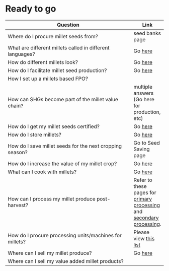 # Ready to go

<table><thead><tr><th width="572.5">Question</th><th>Link</th></tr></thead><tbody><tr><td>Where do I procure millet seeds from?</td><td>seed banks page</td></tr><tr><td>What are different millets called in different languages?</td><td>Go <a href="https://bioregional-playbooks.gitbook.io/millets/millets/millets-vernacular-names-and-images">here</a></td></tr><tr><td>How do different millets look?</td><td>Go <a href="https://bioregional-playbooks.gitbook.io/millets/millets/millets-vernacular-names-and-images">here</a></td></tr><tr><td>How do I facilitate millet seed production?</td><td>Go <a href="https://bioregional-playbooks.gitbook.io/millets/index/value-chain/seed-production">here</a></td></tr><tr><td>How I set up a millets based FPO?</td><td></td></tr><tr><td>How can SHGs become part of the millet value chain?</td><td>multiple answers (Go here for production, etc)</td></tr><tr><td>How do I get my millet seeds certified?</td><td>Go <a href="https://bioregional-playbooks.gitbook.io/millets/index/value-chain/seed-certification">here</a></td></tr><tr><td>How do I store millets?</td><td>Go <a href="https://bioregional-playbooks.gitbook.io/millets/index/value-chain/storage">here</a></td></tr><tr><td>How do I save millet seeds for the next cropping season?</td><td>Go to Seed Saving page</td></tr><tr><td>How do I increase the value of my millet crop?</td><td>Go <a href="https://bioregional-playbooks.gitbook.io/millets/index/value-chain/value-addition">here</a></td></tr><tr><td>What can I cook with millets?</td><td>Go <a href="https://bioregional-playbooks.gitbook.io/millets/index/value-chain/value-addition">here</a></td></tr><tr><td>How can I process my millet produce post-harvest?</td><td>Refer to these pages for <a href="https://bioregional-playbooks.gitbook.io/millets/index/value-chain/primary-processing">primary processing</a> and <a href="https://bioregional-playbooks.gitbook.io/millets/index/value-chain/secondary-processing">secondary processing</a>.</td></tr><tr><td>How do I procure processing units/machines for millets?</td><td>Please view <a href="https://bioregional-playbooks.gitbook.io/millets/index/value-chain/primary-processing#list-of-enterprises-with-millet-processing-machines">this list</a></td></tr><tr><td>Where can I sell my millet produce?</td><td>Go <a href="https://bioregional-playbooks.gitbook.io/millets/index/value-chain/distribution">here</a></td></tr><tr><td>Where can I sell my value added millet products?</td><td></td></tr></tbody></table>
